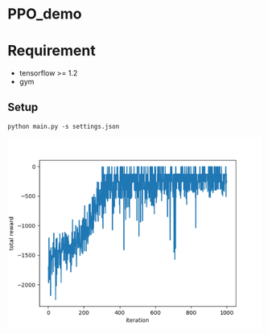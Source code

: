 # PPO_demo

# Requirement
- tensorflow >= 1.2
- gym

## Setup
```
python main.py -s settings.json
```
![](https://github.com/Linan2018/PPO_demo/blob/master/result.png)
